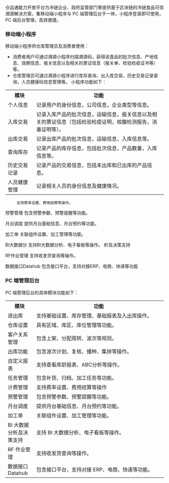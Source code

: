仓运通能力开放平台为冷链企业、政府监管部门等提供基于区块链的冷链食品可信溯源解决方案，集移动端小程序与 PC 端管理后台于一体，小程序登录即可使用，PC 端后台管理，高效便捷。

### 移动端小程序
移动端小程序供仓库管理员及消费者使用：
- 消费者用户可通过溯源小程序扫描溯源码，获得该食品的批次信息、产地信息、效期信息、报关信息以及相关的票证信息（报关单、检验检疫证书等）等。
- 仓库管理员可通过溯源小程序进行库存查询，出入库交易，历史交易记录查询，人员健康码信息管理等。
小程序功能如下：
<table>
<tr>
<th width="18%">模块</th>
<th>功能</th>
</tr>
<tr>
<td>个人信息</td>
<td>记录用户的身份信息，公司信息，企业类型等信息。</td>
</tr>
<tr>
<td>入库交易</td>
<td>记录入库产品的批次信息，运输信息，报关信息以及相关的票证信息（包括检验检疫证明，核酸检测报告，消毒证明等）。</td>
</tr>
<tr>
<td>出库交易</td>
<td>记录出库产品的批次信息，运输信息，入库信息等。</td>
</tr>
<tr>
<td>查询库存</td>
<td>记录产品的库存信息，包括批次信息，产品数量，入库信息等。</td>
</tr>
<tr>
<td>历史交易记录</td>
<td>记录产品的交易信息，包括未出库和已出库的产品信息。</td>
</tr>
<tr>
<td>人员健康管理</td>
<td>记录相关人员的身份信息及健康情况。</td>
</tr>
</table>

         

         

         

       

         

         支持费率设置、费用结算等操作。

预警管理         包含预警参数、预警提醒等功能。

月台调度         提供月台基础信息、月台预约等功能。

加工单           关联组件设置、加工管理等功能。

BI大数据分       支持BI大数据分析、电子看板等操作。
析及决策支持

RF作业管理       支持收发货查询等操作。

数据接口Datahub  包含接口平台，支持对接ERP、电商、快递等功能

	
	
### PC 端管理后台
PC 端管理后台的具体模块功能如下：
<table>
<tr>
<th width="18%">模块</th>
<th>功能</th>
</tr>
<tr>
<td>进出库</td>
<td>支持基础设置、库存管理、基础报表及入出库操作。</td>
</tr>
<tr>
<td>仓库设置</td>
<td>具有区域、库区、库位管理等功能。</td>
</tr>
<tr>
<td>客户关系管理</td>
<td>包含上架、分配周转、波次等规则。</td>
</tr>
<tr>
<td>出库功能</td>
<td>包含波次计划、复核、播种、集拼等操作。</td>
</tr>
<tr>
<td>自定义报表</td>
<td>支持查看库龄报表、ABC分析等操作。</td>
</tr>
<tr>
<td>任务管理</td>
<td>包含补货、归档、加工任务等功能。</td>
</tr>
<tr>
<td>计费管理</td>
<td> 支持费率设置、费用结算等操作</td>
</tr>
<tr>
<td>预警管理</td>
<td>包含预警参数、预警提醒等功能。</td>
</tr>
<tr>
<td>月台调度</td>
<td>提供月台基础信息、月台预约等功能。</td>
</tr>
<tr>
<td>加工单</td>
<td>关联组件设置、加工管理等功能。</td>
</tr>
<tr>
<td>BI 大数据分析及决策支持</td>
<td>支持 BI 大数据分析、电子看板等操作。</td>
</tr>
<tr>
<td>RF 作业管理</td>
<td>支持收发货查询等操作。</td>
</tr>
<tr>
<td>数据接口 Datahub</td>
<td>包含接口平台，支持对接 ERP、电商、快递等功能。</td>
</tr>
</table>
